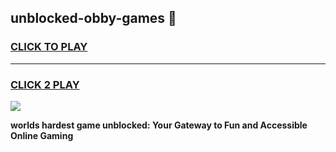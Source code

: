 
## unblocked-obby-games 👋
<h3>
<a href="https://premium.freeplayer.one?title=unblocked-obby-games&ref=14F">CLICK TO PLAY</a></h3>
<hr>

<h3>
<a href="https://premium.freeplayer.one?title=unblocked-obby-games&ref=14F">CLICK 2 PLAY</a>
  
</h3>

<a href="https://premium.freeplayer.one?title=unblocked-obby-games&ref=12F/"><img src="https://clearcache.store/games.png"></a>


**worlds hardest game unblocked: Your Gateway to Fun and Accessible Online Gaming**

